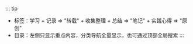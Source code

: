::: tip

- 标签：学习 + 记录 => "转载" + 收集整理 + 总结 => "笔记" + 实践心得 => "原创"
- 目录：左侧只显示重点内容，分类导航全量显示，也可通过顶部全局搜索
  :::

<Navigation :tagType='1'/>
